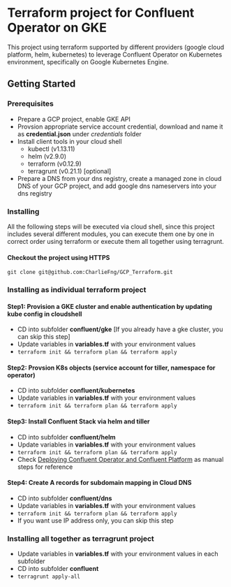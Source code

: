 # Terraform project for Confluent Operator on GKE
This project using terraform supported by different providers (google cloud platform, helm, kubernetes) to leverage Confluent Operator on Kubernetes environment, specifically on Google Kubernetes Engine.

## Getting Started

### Prerequisites
* Prepare a GCP project, enable GKE API
* Provsion appropriate service account credential, download and name it as **credential.json** under *credentials* folder 
* Install client tools in your cloud shell 
    * kubectl (v1.13.11)
    * helm (v2.9.0)
    * terraform (v0.12.9)
    * terragrunt (v0.21.1) [optional]
* Prepare a DNS from your dns registry, create a managed zone in cloud DNS of your GCP project, and add google dns nameservers into your dns registry


### Installing 
All the following steps will be executed via cloud shell, since this project includes several different modules, you can execute them one by one in correct order using terraform or execute them all together using terragrunt.

#### Checkout the project using HTTPS 
`git clone git@github.com:CharlieFng/GCP_Terraform.git`

### Installing as individual terraform project

#### Step1: Provision a GKE cluster and enable authentication by updating kube config in cloudshell 
* CD into subfolder **confluent/gke** [If you already have a gke cluster, you can skip this step]
* Update variables in **variables.tf** with your environment values
* `terraform init && terraform plan && terraform apply`

#### Step2: Provsion K8s objects (service account for tiller, namespace for operator)
* CD into subfolder **confluent/kubernetes** 
* Update variables in **variables.tf** with your environment values
* `terraform init && terraform plan && terraform apply`

#### Step3: Install Confluent Stack via helm and tiller
* CD into subfolder **confluent/helm** 
* Update variables in **variables.tf** with your environment values
* `terraform init && terraform plan && terraform apply`
* Check [Deploying Confluent Operator and Confluent Platform](https://docs.confluent.io/current/installation/operator/co-deployment.html) as manual steps for reference

#### Step4: Create A records for subdomain mapping in Cloud DNS 
* CD into subfolder **confluent/dns** 
* Update variables in **variables.tf** with your environment values
* `terraform init && terraform plan && terraform apply`
* If you want use IP address only, you can skip this step


### Installing all together as terragrunt project
* Update variables in **variables.tf** with your environment values in each subfolder 
* CD into subfolder **confluent** 
* `terragrunt apply-all`


